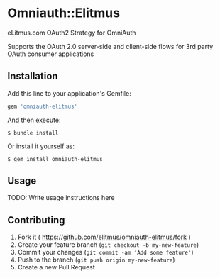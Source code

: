 # Omniauth::Elitmus

eLitmus.com OAuth2 Strategy for OmniAuth

Supports the OAuth 2.0 server-side and client-side flows for 3rd party OAuth consumer applications

## Installation

Add this line to your application's Gemfile:

```ruby
gem 'omniauth-elitmus'
```

And then execute:

    $ bundle install

Or install it yourself as:

    $ gem install omniauth-elitmus

## Usage

TODO: Write usage instructions here

## Contributing

1. Fork it ( https://github.com/elitmus/omniauth-elitmus/fork )
2. Create your feature branch (`git checkout -b my-new-feature`)
3. Commit your changes (`git commit -am 'Add some feature'`)
4. Push to the branch (`git push origin my-new-feature`)
5. Create a new Pull Request
